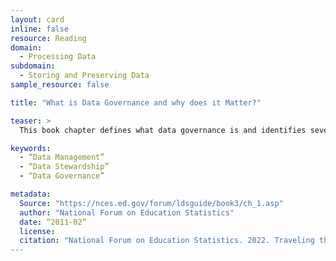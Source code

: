 ```yaml
---
layout: card
inline: false
resource: Reading
domain:
  - Processing Data
subdomain:
  - Storing and Preserving Data
sample_resource: false

title: "What is Data Governance and why does it Matter?"

teaser: >
  This book chapter defines what data governance is and identifies several of its affordances–from improving data quality to increasing data usefulness to providing timelier access and enhanced security. 

keywords:
  - “Data Management”
  - “Data Stewardship”
  - “Data Governance”

metadata:
  Source: "https://nces.ed.gov/forum/ldsguide/book3/ch_1.asp"
  author: "National Forum on Education Statistics"
  date: “2011-02”
  license: 
  citation: "National Forum on Education Statistics. 2022. Traveling through Time: The Forum Guide to Longitudinal Data Systems. https://nces.ed.gov/forum/ldsguide/book3/acknowledgments.asp. Accessed 4 December 2024.”
---
```

